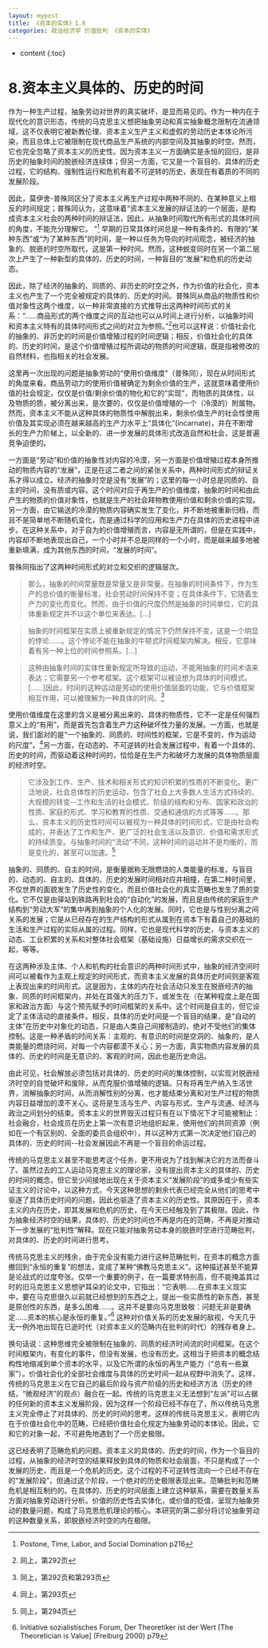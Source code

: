 ```yaml
---
layout: mypost
title: 《资本的实体》1.8
categories: 政治经济学 价值批判 《资本的实体》
---
```


* content
{:toc}

# 8.资本主义具体的、历史的时间

作为一种生产过程，抽象劳动对世界的真实破坏，是显而易见的。作为一种内在于现代化的意识形态，传统的马克思主义想把抽象劳动和真实抽象概念限制在流通领域，这不仅表明它被新教伦理、资本主义生产主义和虚假的劳动历史本体论所污染，而且总体上它被限制在现代商品生产系统的内部空间及其抽象的时空。然而，它也完全忽略了资本主义的历史性。因为资本主义一方面确实是永恒的回归，是非历史的抽象时间的脱嵌经济连续体；但另一方面，它又是一个盲目的、具体的历史过程，它的结构、强制性运行和危机有着不可逆转的历史，表现在有着质的不同的发展阶段。

因此，莫伊舍-普殊同区分了资本主义再生产过程中两种不同的、在某种意义上相反的时间规定；普殊同认为，这意味着“资本主义发展的辩证法的一个层面，是构成资本主义社会的两种时间的辩证法，因此，从抽象时间取代所有形式的具体时间的角度，不能充分理解它。 ”[^1] 早期的日常具体时间总是一种有条件的、有限的“某种东西”或“为了某种东西”的时间，是一种以任务为导向的时间观念，被经济的抽象的、脱嵌的时空所取代，这是第一种时间。然而，这种蜕变同时在另一个第二层次上产生了一种新型的具体的、历史的时间，一种盲目的“发展”和危机的历史动态。

因此，除了经济的抽象的、同质的、非历史的时空之外，作为价值的社会化，资本主义也产生了一个完全被规定的具体的、历史的时间。普殊同从商品的物质性和价值对象性这两个维度，以一种非常直接的方式推导出这两种时间形式的关系：“......商品形式的两个维度之间的互动也可以从时间上进行分析，以抽象时间和资本主义特有的具体时间形式之间的对立为参照。”[^2]也可以这样说：价值社会化的抽象的、非历史的时间是价值增殖过程的时间逻辑；相反，价值社会化的具体的、历史的时间，是这个价值增殖过程所调动的物质的时间逻辑，既是指被修改的自然材料，也指相关的社会发展。

这里再一次出现的问题是抽象劳动的“使用价值维度”（普殊同），现在从时间形式的角度来看。商品劳动力的使用价值被确定为剩余价值的生产，这就意味着使用价值的社会规定，仅仅是价值/剩余价值的物化和它的“实现”，而物质的具体性，以及物质的质，被分离出来，是次要的，仅仅是价值增殖的一个（冷漠的）附属物。然而，资本主义不能从这种具体的物质性中解脱出来，剩余价值生产的社会性使用价值及其实现必须在越来越高的生产力水平上“具体化”(incarnate)，并在不断增长的生产力阶梯上，以全新的、进一步发展的具体形式改造自然和社会，这是普遍竞争迫使的。

一方面是“劳动”和价值的抽象性对内容的冷漠，另一方面是价值增殖过程本身所推动的物质内容的“发展”，正是在这二者之间的紧张关系中，两种时间形式的辩证关系才得以成立。经济的抽象时空是没有“发展”的；这里的每一小时总是同质的、自主的时间，没有质或内容。这个时间对应于再生产的价值维度，抽象的时间和由此产生的物质的价值对象性，也就是生产的社会拜物教使用价值和剩余价值的实现。另一方面，由它输送的冷漠的物质内容确实发生了变化，并不断地被重新归档，而且不是简单地不断随机变化，而是通过科学的应用和生产力在具体的历史进程中进步。在这种关系中，对于自为的价值增殖而言，内容是无所谓的，但是在实践中，内容却不断地表现出自己，一个小时并不总是同样的一个小时，而是越来越多地被重新填满，成为其他东西的时间，“发展的时间”。

普殊同指出了这两种时间形式的对立和交织的逻辑层次。

> 那么，抽象的时间常量既是常量又是非常量。在抽象的时间条件下，作为生产的总价值的衡量标准，社会劳动时间保持不变；在具体条件下，它随着生产力的变化而变化。然而，由于价值的尺度仍然是抽象的时间单位，它的具体重新规定并不以这个单位来表达。[...]

> 抽象的时间框架在实质上被重新规定的情况下仍然保持不变，这是一个明显的悖论......。这个悖论不能在抽象的牛顿式时间框架内解决。相反，它意味着有另一种上位的时间参照系。[...]

> 这种由抽象时间的实体性重新规定所导致的运动，不能用抽象的时间术语来表达；它需要另一个参考框架。这个框架可以被设想为具体的时间模式。[......]因此，时间的这种运动是劳动的使用价值层面的功能，它与价值框架相互作用，可以被理解为一种具体的时间。[^3]

使用价值维度在这里的含义是被分离出来的、具体的物质性，它不一定是任何强烈意义上的“有用”，而是首先包含着生产力这种破坏性力量的发展。一方面，也就是说，我们面对的是“一个抽象的、同质的、时间性的框架，它是不变的，作为运动的尺度”。[^4]另一方面，在动态的、不可逆转的社会发展过程中，有着一个具体的、历史的时间，而驱动着这种时间的，恰恰是在生产力和破坏力发展的具体物质层面的经济时空。

> 它涉及到工作、生产、技术和相关形式的知识积累的性质的不断变化。更广泛地说，社会总体性的历史运动，包含了社会上大多数人生活方式持续的、大规模的转变--工作和生活的社会模式、阶级的结构和分布、国家和政治的性质、家庭的形式、学习和教育的性质、交通和通信的方式等等......。那么，资本主义的历史性时间可以被视为一种具体的时间形式，它是由社会构成的，并表达了工作和生产、更广泛的社会生活以及意识、价值和需求形式的持续质变。与抽象时间的“流动”不同，这种时间的运动并不是均衡的，而是变化的，甚至可以加速。[^5]

抽象的、同质的、自主的时间，是衡量据称无限燃烧的人类能量的标准，与盲目的、动态的、自主的、具体的、历史的发展时间相对应并相撞，在第二种时间里，不仅世界的面貌发生了历史性的变化，而且价值社会化的真实范畴也发生了质的变化。它不仅是由驿站到铁路再到社会的“自动化”的发展，而且是由传统的家庭生产结构到“劳动大军”的集中再到抽象的个人化的发展。同时，它也是与性别分离之间关系的发展；它是从已经存在的生产结构的形式从属到在资本下有着自己的基础的生活和生产过程的实际从属的过程。同样，它也是现代科学的历史，与资本主义的动态、工业积累的关系和对整体社会框架（基础设施）日益增长的需求交织在一起，等等。

在这两种涉及主体、个人和机构的社会意识的两种时间形式中，抽象的经济空间时间可以被看作为主观上规定的时间形式，而资本主义发展的具体历史时间则是客观上表现出来的时间形式。这是因为，主体的内在社会活动只发生在脱嵌经济的抽象、同质的时间框架内，并处在其强大的压力下，或发生在（在某种程度上是在国家和政治方面）与这个预先赋予的时间框架的关系中。这个时间是自主的，但它设定了主体活动的直接条件。相反，具体的历史时间是一个盲目的结果，是“自动的主体”在历史中对象化的动态，只是由人类自己间接制造的，绝对不受他们的集体控制。这是一种矛盾的时间关系：主观的、有意识的时间是空洞的、抽象的，是人类能量的燃烧时间，对每一个内容都漠不关心；另一方面，真实物质内容发展的具体的、历史的时间是无意识的、客观的时间，因此也是历史命运。

由此可见，社会解放必须包括对具体的、历史的时间的集体控制，以实现对脱嵌经济时空的自觉破坏和废除，从而克服价值增殖的逻辑。只有将再生产纳入生活世界，消解抽象的时间，从而消解性别的分离，也才能结束分离和对生产过程的物质内容日益增加的漠不关心。这将是生活与生产、内容与形式、生产与流通、经济与政治之间划分的结束。资本主义的世界毁灭过程只有在以下情况下才可能被制止：社会融合，社会成员在历史上第一次有意识地组织起来，使用他们的共同资源（例如在一个有区别的、全面的委员会组织中），并以这种方式第一次决定他们自己的具体的、历史的时间--社会发展因此不再是一个盲目的命运过程。

传统的马克思主义甚至不能思考这个任务，更不用说为了找到解决它的方法而奋斗了。虽然过去的工人运动马克思主义的理论家，没有提出资本主义的具体的、历史的时间的概念，但它至少间接地出现在关于资本主义“发展阶段”的或多或少有些实证主义的讨论中，以这种方式，今天这种思想的剩余代表已经完全从他们的思考中驱逐了具体历史时间的问题，因此也驱逐了资本主义的历史性。其原因在于，资本主义的内在历史，即其发展和危机的历史，在今天已经触及到了其极限。因此，作为抽象经济时空的结果，具体的、历史的时间也不再是内在的范畴，不再是对推动下一步发展的“批判性”解释。现在只能对抽象劳动本身的脱嵌时空进行范畴批判，对具体的、历史的时间进行思考。

传统马克思主义的残余，由于完全没有能力进行这种范畴批判，在资本的概念方面撤回到“永恒的重复”的想法，变成了某种“佛教马克思主义”。这种描述甚至不能算是论战式的过度夸张。仅举一个重要的例子，在一篇要求特别高，但不能掩盖其过时的旧马克思主义思想驴耳朵的论文中，它指出：“它表明......在资本主义现实中，要在马克思很久以前就已经想到的东西之上，提出一些实质性的新东西，甚至是原创性的东西，是多么困难......。这并不是要向马克思致敬：问题无非是要确定......资本的核心是永恒的重复。”[^6] 这种对价值关系的历史发展的敌视，今天几乎无一例外地出现在已逝时代（对资本主义的范畴内在批判的时代）的残存者身上。

换句话说：这种思维完全被限制在抽象的、同质的经济时间流的时间框架。在这个时间框架内，有变化的事件，但没有发展，也没有历史。这相当于把资本的概念结构性地缩减到单个资本的水平，以及它所谓的永恒的再生产能力（“总有一些赢家”）。价值社会化的全部社会维度与具体的历史时间一起从视野中消失了。这样，传统的马克思主义在它自己的最后阶段与资产阶级的历史和经济方法（历史的终结，“微观经济”的观点）融合在一起。传统的马克思主义无法想到“左派”可以占据的任何新的资本主义发展阶段，因为这样一个阶段已经不存在了，所以传统马克思主义完全停止了对具体的、历史的时间的思考。这样的传统马克思主义，表明它内在于价值社会化中的范畴，已经把价值社会化规定为抽象劳动的本体论。因此，它和它的对象一起，不可避免地遇到了一个历史极限。

这已经表明了范畴危机的问题。资本主义的具体的、历史的时间，作为一个盲目的过程，从抽象的经济时空的结果释放到具体的物质和社会层面，不只是构成了一个发展的历史，而且是一个危机的历史。这个过程的不可逆转性流向一个已经不存在的“发展阶段”，但通过这个阶段，一个绝对的历史极限表现出来。范畴批判和范畴危机是相互制约的。在具体的、历史的时间层面上建立这种联系，需要在数量关系方面对抽象劳动进行分析。价值的历史性去实体化，或价值的贬值，呈现为抽象劳动的数量问题，构成了马克思危机理论的核心。本研究的第二部分将讨论抽象劳动的这种数量关系，即脱嵌经济时空的内在极限。

[^1]:Postone, Time, Labor, and Social Domination p216

[^2]:同上，第292页

[^3]:同上，第292页和第293页

[^4]:同上，第293页

[^5]:同上，第294页

[^6]:Initiative sozialistisches Forum, Der Theoretiker ist der Wert [The Theoretician is Value] (Freiburg 2000) p79
